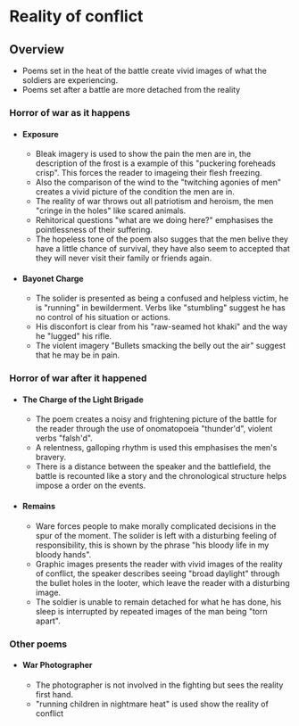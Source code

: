 # Reality of conflict

## Overview
- Poems set in the heat of the battle create vivid images of what the soldiers are experiencing.
- Poems set after a battle are more detached from the reality

### Horror of war as it happens
- #### Exposure
    - Bleak imagery is used to show the pain the men are in, the description of the frost is a example of this "puckering foreheads crisp". This forces the reader to imageing their flesh freezing.
    - Also the comparison of the wind to the "twitching agonies of men" creates a vivid picture of the condition the men are in.
    - The reality of war throws out all patriotism and heroism, the men "cringe in the holes" like scared animals.
    - Rehitorical questions "what are we doing here?" emphasises the pointlessness of their suffering.
    - The hopeless tone of the poem also sugges that the men belive they have a little chance of survival, they have also seem to accepted that they will never visit their family or friends again.

- #### Bayonet Charge
    - The solider is presented as being a confused and helpless victim, he is "running" in bewilderment. Verbs like "stumbling" suggest he has no control of his situation or actions.
    - His disconfort is clear from his "raw-seamed hot khaki" and the way he "lugged" his rifle.
    - The violent imagery "Bullets smacking the belly out the air" suggest that he may be in pain.

### Horror of war after it happened
- #### The Charge of the Light Brigade
    - The poem creates a noisy and frightening picture of the battle for the reader through the use of onomatopoeia "thunder'd", violent verbs "falsh'd".
    - A relentness, galloping rhythm is used this emphasises the men's bravery.
    - There is a distance between the speaker and the battlefield, the battle is recounted like a story and the chronological structure helps impose a order on the events.

- #### Remains
    - Ware forces people to make morally complicated decisions in the spur of the moment. The solider is left with a disturbing feeling of responsibility, this is shown by the phrase "his bloody life in my bloody hands".
    - Graphic images presents the reader with vivid images of the reality of conflict, the speaker describes seeing "broad daylight" through the bullet holes in the looter, which leave the reader with a disturbing image.
    - The soldier is unable to remain detached for what he has done, his sleep is interrupted by repeated images of the man being "torn apart".

### Other poems
- #### War Photographer
    - The photographer is not involved in the fighting but sees the reality first hand.
    - "running children in nightmare heat" is used show the reality of conflict